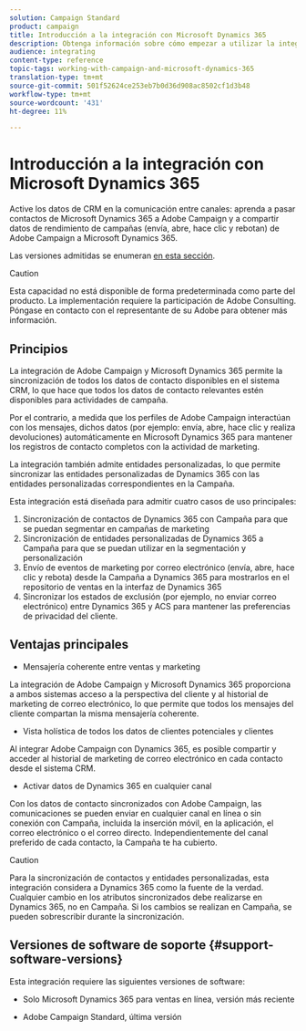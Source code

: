 ```yaml
---
solution: Campaign Standard
product: campaign
title: Introducción a la integración con Microsoft Dynamics 365
description: Obtenga información sobre cómo empezar a utilizar la integración de Microsoft Dynamics 365
audience: integrating
content-type: reference
topic-tags: working-with-campaign-and-microsoft-dynamics-365
translation-type: tm+mt
source-git-commit: 501f52624ce253eb7b0d36d908ac8502cf1d3b48
workflow-type: tm+mt
source-wordcount: '431'
ht-degree: 11%

---
```



# Introducción a la integración con Microsoft Dynamics 365

Active los datos de CRM en la comunicación entre canales: aprenda a pasar contactos de Microsoft Dynamics 365 a Adobe Campaign y a compartir datos de rendimiento de campañas (envía, abre, hace clic y rebotan) de Adobe Campaign a Microsoft Dynamics 365.

Las versiones admitidas se enumeran [en esta sección](#support-software-versions).

>[!CAUTION]
>
>Esta capacidad no está disponible de forma predeterminada como parte del producto. La implementación requiere la participación de Adobe Consulting. Póngase en contacto con el representante de su Adobe para obtener más información.

## Principios

La integración de Adobe Campaign y Microsoft Dynamics 365 permite la sincronización de todos los datos de contacto disponibles en el sistema CRM, lo que hace que todos los datos de contacto relevantes estén disponibles para actividades de campaña.

Por el contrario, a medida que los perfiles de Adobe Campaign interactúan con los mensajes, dichos datos (por ejemplo: envía, abre, hace clic y realiza devoluciones) automáticamente en Microsoft Dynamics 365 para mantener los registros de contacto completos con la actividad de marketing.

La integración también admite entidades personalizadas, lo que permite sincronizar las entidades [](../../integrating/using/map-campaign-custom-resources-and-dynamics-365-custom-entities.md) personalizadas de Dynamics 365 con las entidades personalizadas correspondientes en la Campaña.

Esta integración está diseñada para admitir cuatro casos de uso principales:

1. Sincronización de contactos de Dynamics 365 con Campaña para que se puedan segmentar en campañas de marketing
1. Sincronización de entidades personalizadas de Dynamics 365 a Campaña para que se puedan utilizar en la segmentación y personalización
1. Envío de eventos de marketing por correo electrónico (envía, abre, hace clic y rebota) desde la Campaña a Dynamics 365 para mostrarlos en el repositorio de ventas en la interfaz de Dynamics 365
1. Sincronizar los estados de exclusión (por ejemplo, no enviar correo electrónico) entre Dynamics 365 y ACS para mantener las preferencias de privacidad del cliente.

## Ventajas principales

* Mensajería coherente entre ventas y marketing

La integración de Adobe Campaign y Microsoft Dynamics 365 proporciona a ambos sistemas acceso a la perspectiva del cliente y al historial de marketing de correo electrónico, lo que permite que todos los mensajes del cliente compartan la misma mensajería coherente.

* Vista holística de todos los datos de clientes potenciales y clientes

Al integrar Adobe Campaign con Dynamics 365, es posible compartir y acceder al historial de marketing de correo electrónico en cada contacto desde el sistema CRM.

* Activar datos de Dynamics 365 en cualquier canal

Con los datos de contacto sincronizados con Adobe Campaign, las comunicaciones se pueden enviar en cualquier canal en línea o sin conexión con Campaña, incluida la inserción móvil, en la aplicación, el correo electrónico o el correo directo. Independientemente del canal preferido de cada contacto, la Campaña te ha cubierto.

>[!CAUTION]
>
>Para la sincronización de contactos y entidades personalizadas, esta integración considera a Dynamics 365 como la fuente de la verdad.  Cualquier cambio en los atributos sincronizados debe realizarse en Dynamics 365, no en Campaña.  Si los cambios se realizan en Campaña, se pueden sobrescribir durante la sincronización.

## Versiones de software de soporte {#support-software-versions}

Esta integración requiere las siguientes versiones de software:

* Solo Microsoft Dynamics 365 para ventas en línea, versión más reciente

* Adobe Campaign Standard, última versión
